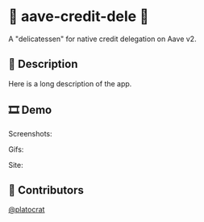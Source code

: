 # 🥪 aave-credit-dele 🥪

A "delicatessen" for native credit delegation on Aave v2.

## 📄 Description

Here is a long description of the app.

## 🎞 Demo

Screenshots:

Gifs:

Site:

## 👥 Contributors

[@platocrat](https://github.com/platocrat/)
